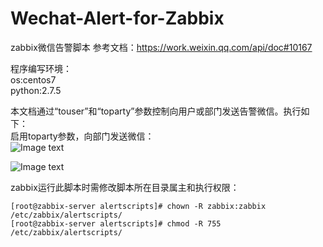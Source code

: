 # Wechat-Alert-for-Zabbix
zabbix微信告警脚本
参考文档：https://work.weixin.qq.com/api/doc#10167

程序编写环境：
<br>
os:centos7
<br>
python:2.7.5

本文档通过“touser”和“toparty”参数控制向用户或部门发送告警微信。执行如下：
<br>
启用toparty参数，向部门发送微信：
<br>
![Image text](https://github.com/loong576/Wechat-Alert-for-Zabbix/blob/master/img/wechat01.jpg)

![Image text](https://github.com/loong576/Wechat-Alert-for-Zabbix/blob/master/img/wechat02.jpg)

zabbix运行此脚本时需修改脚本所在目录属主和执行权限：
```Shell
[root@zabbix-server alertscripts]# chown -R zabbix:zabbix /etc/zabbix/alertscripts/
[root@zabbix-server alertscripts]# chmod -R 755 /etc/zabbix/alertscripts/
```
